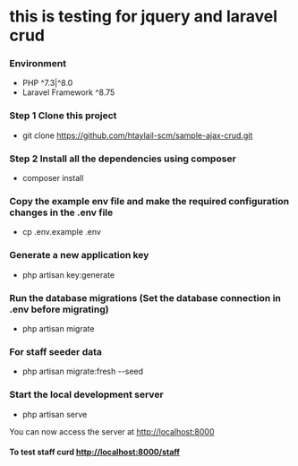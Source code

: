 # this is testing for jquery and laravel crud 

### Environment 
* PHP ^7.3|^8.0
* Laravel Framework ^8.75

### Step 1 Clone this project 
* git clone https://github.com/htaylail-scm/sample-ajax-crud.git

### Step 2  Install all the dependencies using composer

* composer install

### Copy the example env file and make the required configuration changes in the .env file
*  cp .env.example .env

### Generate a new application key 
* php artisan key:generate

### Run the database migrations (Set the database connection in .env before migrating) 
* php artisan migrate

### For staff seeder data
* php artisan migrate:fresh --seed

### Start the local development server
* php artisan serve

You can now access the server at 
<http://localhost:8000>

#### To test staff curd <http://localhost:8000/staff>
